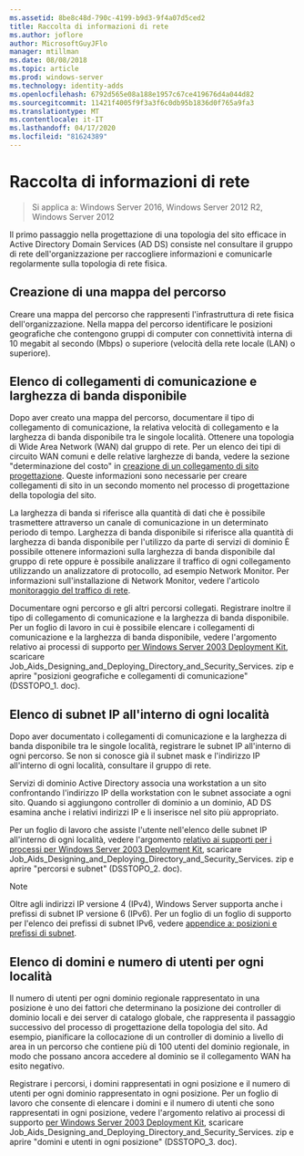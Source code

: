 ```yaml
---
ms.assetid: 8be8c48d-790c-4199-b9d3-9f4a07d5ced2
title: Raccolta di informazioni di rete
ms.author: joflore
author: MicrosoftGuyJFlo
manager: mtillman
ms.date: 08/08/2018
ms.topic: article
ms.prod: windows-server
ms.technology: identity-adds
ms.openlocfilehash: 6792d565e08a188e1957c67ce419676d4a044d82
ms.sourcegitcommit: 11421f4005f9f3a3f6c0db95b1836d0f765a9fa3
ms.translationtype: MT
ms.contentlocale: it-IT
ms.lasthandoff: 04/17/2020
ms.locfileid: "81624389"
---
```

# <a name="collecting-network-information"></a>Raccolta di informazioni di rete

> Si applica a: Windows Server 2016, Windows Server 2012 R2, Windows Server 2012

Il primo passaggio nella progettazione di una topologia del sito efficace in Active Directory Domain Services (AD DS) consiste nel consultare il gruppo di rete dell'organizzazione per raccogliere informazioni e comunicarle regolarmente sulla topologia di rete fisica.

## <a name="creating-a-location-map"></a>Creazione di una mappa del percorso

Creare una mappa del percorso che rappresenti l'infrastruttura di rete fisica dell'organizzazione. Nella mappa del percorso identificare le posizioni geografiche che contengono gruppi di computer con connettività interna di 10 megabit al secondo (Mbps) o superiore (velocità della rete locale (LAN) o superiore).

## <a name="listing-communication-links-and-available-bandwidth"></a>Elenco di collegamenti di comunicazione e larghezza di banda disponibile

Dopo aver creato una mappa del percorso, documentare il tipo di collegamento di comunicazione, la relativa velocità di collegamento e la larghezza di banda disponibile tra le singole località. Ottenere una topologia di Wide Area Network (WAN) dal gruppo di rete. Per un elenco dei tipi di circuito WAN comuni e delle relative larghezze di banda, vedere la sezione "determinazione del costo" in [creazione di un collegamento di sito progettazione](../../ad-ds/plan/Creating-a-Site-Link-Design.md). Queste informazioni sono necessarie per creare collegamenti di sito in un secondo momento nel processo di progettazione della topologia del sito.

La larghezza di banda si riferisce alla quantità di dati che è possibile trasmettere attraverso un canale di comunicazione in un determinato periodo di tempo. Larghezza di banda disponibile si riferisce alla quantità di larghezza di banda disponibile per l'utilizzo da parte di servizi di dominio È possibile ottenere informazioni sulla larghezza di banda disponibile dal gruppo di rete oppure è possibile analizzare il traffico di ogni collegamento utilizzando un analizzatore di protocollo, ad esempio Network Monitor. Per informazioni sull'installazione di Network Monitor, vedere l'articolo [monitoraggio del traffico di rete](https://docs.microsoft.com/previous-versions/windows/it-pro/windows-server-2003/cc783075(v=ws.10)).

Documentare ogni percorso e gli altri percorsi collegati. Registrare inoltre il tipo di collegamento di comunicazione e la larghezza di banda disponibile. Per un foglio di lavoro in cui è possibile elencare i collegamenti di comunicazione e la larghezza di banda disponibile, vedere l'argomento relativo ai processi di supporto [per Windows Server 2003 Deployment Kit](https://microsoft.com/download/details.aspx?id=9608), scaricare Job_Aids_Designing_and_Deploying_Directory_and_Security_Services. zip e aprire "posizioni geografiche e collegamenti di comunicazione" (DSSTOPO_1. doc).

## <a name="listing-ip-subnets-within-each-location"></a>Elenco di subnet IP all'interno di ogni località

Dopo aver documentato i collegamenti di comunicazione e la larghezza di banda disponibile tra le singole località, registrare le subnet IP all'interno di ogni percorso. Se non si conosce già il subnet mask e l'indirizzo IP all'interno di ogni località, consultare il gruppo di rete.

Servizi di dominio Active Directory associa una workstation a un sito confrontando l'indirizzo IP della workstation con le subnet associate a ogni sito. Quando si aggiungono controller di dominio a un dominio, AD DS esamina anche i relativi indirizzi IP e li inserisce nel sito più appropriato.

Per un foglio di lavoro che assiste l'utente nell'elenco delle subnet IP all'interno di ogni località, vedere l'argomento [relativo ai supporti per i processi per Windows Server 2003 Deployment Kit](https://microsoft.com/download/details.aspx?id=9608), scaricare Job_Aids_Designing_and_Deploying_Directory_and_Security_Services. zip e aprire "percorsi e subnet" (DSSTOPO_2. doc).

> [!NOTE]
> Oltre agli indirizzi IP versione 4 (IPv4), Windows Server supporta anche i prefissi di subnet IP versione 6 (IPv6). Per un foglio di un foglio di supporto per l'elenco dei prefissi di subnet IPv6, vedere [appendice a: posizioni e prefissi di subnet](../../ad-ds/plan/Appendix-A--Locations-and-Subnet-Prefixes.md).

## <a name="listing-domains-and-number-of-users-for-each-location"></a>Elenco di domini e numero di utenti per ogni località

Il numero di utenti per ogni dominio regionale rappresentato in una posizione è uno dei fattori che determinano la posizione dei controller di dominio locali e dei server di catalogo globale, che rappresenta il passaggio successivo del processo di progettazione della topologia del sito. Ad esempio, pianificare la collocazione di un controller di dominio a livello di area in un percorso che contiene più di 100 utenti del dominio regionale, in modo che possano ancora accedere al dominio se il collegamento WAN ha esito negativo.

Registrare i percorsi, i domini rappresentati in ogni posizione e il numero di utenti per ogni dominio rappresentato in ogni posizione. Per un foglio di lavoro che consente di elencare i domini e il numero di utenti che sono rappresentati in ogni posizione, vedere l'argomento relativo ai processi di supporto [per Windows Server 2003 Deployment Kit](https://microsoft.com/download/details.aspx?id=9608), scaricare Job_Aids_Designing_and_Deploying_Directory_and_Security_Services. zip e aprire "domini e utenti in ogni posizione" (DSSTOPO_3. doc).
